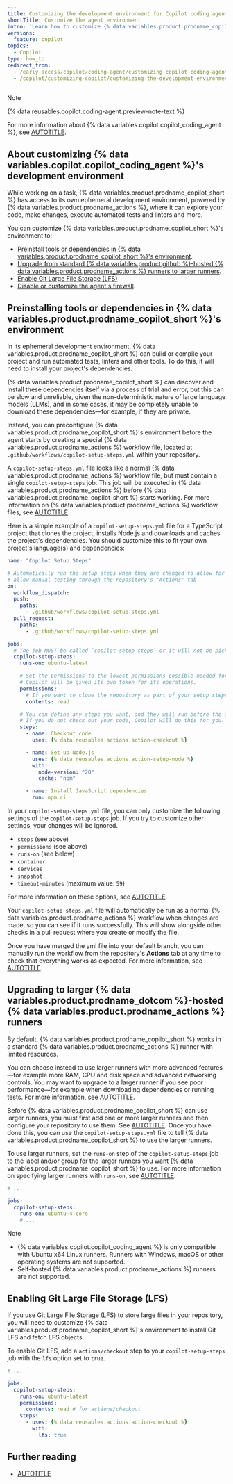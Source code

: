 ```yaml
---
title: Customizing the development environment for Copilot coding agent
shortTitle: Customize the agent environment
intro: 'Learn how to customize {% data variables.product.prodname_copilot %}''s development environment with additional tools.'
versions:
  feature: copilot
topics:
  - Copilot
type: how_to
redirect_from:
  - /early-access/copilot/coding-agent/customizing-copilot-coding-agents-development-environment
  - /copilot/customizing-copilot/customizing-the-development-environment-for-copilot-coding-agent
---
```


> [!NOTE]
> {% data reusables.copilot.coding-agent.preview-note-text %}
>
> For more information about {% data variables.copilot.copilot_coding_agent %}, see [AUTOTITLE](/copilot/using-github-copilot/coding-agent/about-assigning-tasks-to-copilot).

## About customizing {% data variables.copilot.copilot_coding_agent %}'s development environment

While working on a task, {% data variables.product.prodname_copilot_short %} has access to its own ephemeral development environment, powered by {% data variables.product.prodname_actions %}, where it can explore your code, make changes, execute automated tests and linters and more.

You can customize {% data variables.product.prodname_copilot_short %}'s environment to:

* [Preinstall tools or dependencies in {% data variables.product.prodname_copilot_short %}'s environment](#preinstalling-tools-or-dependencies-in-copilots-environment).
* [Upgrade from standard {% data variables.product.github %}-hosted {% data variables.product.prodname_actions %} runners to larger runners](#upgrading-to-larger-github-hosted-github-actions-runners).
* [Enable Git Large File Storage (LFS)](#enabling-git-large-file-storage-lfs)
* [Disable or customize the agent's firewall](/copilot/customizing-copilot/customizing-or-disabling-the-firewall-for-copilot-coding-agent).

## Preinstalling tools or dependencies in {% data variables.product.prodname_copilot_short %}'s environment

In its ephemeral development environment, {% data variables.product.prodname_copilot_short %} can build or compile your project and run automated tests, linters and other tools. To do this, it will need to install your project's dependencies.

{% data variables.product.prodname_copilot_short %} can discover and install these dependencies itself via a process of trial and error, but this can be slow and unreliable, given the non-deterministic nature of large language models (LLMs), and in some cases, it may be completely unable to download these dependencies—for example, if they are private.

Instead, you can preconfigure {% data variables.product.prodname_copilot_short %}'s environment before the agent starts by creating a special {% data variables.product.prodname_actions %} workflow file, located at `.github/workflows/copilot-setup-steps.yml` within your repository.

A `copilot-setup-steps.yml` file looks like a normal {% data variables.product.prodname_actions %} workflow file, but must contain a single `copilot-setup-steps` job. This job will be executed in {% data variables.product.prodname_actions %} before {% data variables.product.prodname_copilot_short %} starts working. For more information on {% data variables.product.prodname_actions %} workflow files, see [AUTOTITLE](/actions/using-workflows/workflow-syntax-for-github-actions).

Here is a simple example of a `copilot-setup-steps.yml` file for a TypeScript project that clones the project, installs Node.js and downloads and caches the project's dependencies. You should customize this to fit your own project's language(s) and dependencies:

```yaml copy
name: "Copilot Setup Steps"

# Automatically run the setup steps when they are changed to allow for easy validation, and
# allow manual testing through the repository's "Actions" tab
on:
  workflow_dispatch:
  push:
    paths:
      - .github/workflows/copilot-setup-steps.yml
  pull_request:
    paths:
      - .github/workflows/copilot-setup-steps.yml

jobs:
  # The job MUST be called `copilot-setup-steps` or it will not be picked up by Copilot.
  copilot-setup-steps:
    runs-on: ubuntu-latest

    # Set the permissions to the lowest permissions possible needed for your steps.
    # Copilot will be given its own token for its operations.
    permissions:
      # If you want to clone the repository as part of your setup steps, for example to install dependencies, you'll need the `contents: read` permission. If you don't clone the repository in your setup steps, Copilot will do this for you automatically after the steps complete.
      contents: read

    # You can define any steps you want, and they will run before the agent starts.
    # If you do not check out your code, Copilot will do this for you.
    steps:
      - name: Checkout code
        uses: {% data reusables.actions.action-checkout %}

      - name: Set up Node.js
        uses: {% data reusables.actions.action-setup-node %}
        with:
          node-version: "20"
          cache: "npm"

      - name: Install JavaScript dependencies
        run: npm ci
```

In your `copilot-setup-steps.yml` file, you can only customize the following settings of the `copilot-setup-steps` job. If you try to customize other settings, your changes will be ignored.

* `steps` (see above)
* `permissions` (see above)
* `runs-on` (see below)
* `container `
* `services`
* `snapshot`
* `timeout-minutes` (maximum value: `59`)

For more information on these options, see [AUTOTITLE](/actions/writing-workflows/workflow-syntax-for-github-actions#jobs).

Your `copilot-setup-steps.yml` file will automatically be run as a normal {% data variables.product.prodname_actions %} workflow when changes are made, so you can see if it runs successfully. This will show alongside other checks in a pull request where you create or modify the file.

Once you have merged the yml file into your default branch, you can manually run the workflow from the repository's **Actions** tab at any time to check that everything works as expected. For more information, see [AUTOTITLE](/actions/managing-workflow-runs-and-deployments/managing-workflow-runs/manually-running-a-workflow).

## Upgrading to larger {% data variables.product.prodname_dotcom %}-hosted {% data variables.product.prodname_actions %} runners

By default, {% data variables.product.prodname_copilot_short %} works in a standard {% data variables.product.prodname_actions %} runner with limited resources.

You can choose instead to use larger runners with more advanced features—for example more RAM, CPU and disk space and advanced networking controls. You may want to upgrade to a larger runner if you see poor performance—for example when downloading dependencies or running tests. For more information, see [AUTOTITLE](/actions/using-github-hosted-runners/using-larger-runners/about-larger-runners).

Before {% data variables.product.prodname_copilot_short %} can use larger runners, you must first add one or more larger runners and then configure your repository to use them. See [AUTOTITLE](/actions/using-github-hosted-runners/managing-larger-runners). Once you have done this, you can use the `copilot-setup-steps.yml` file to tell {% data variables.product.prodname_copilot_short %} to use the larger runners.

To use larger runners, set the `runs-on` step of the `copilot-setup-steps` job to the label and/or group for the larger runners you want {% data variables.product.prodname_copilot_short %} to use. For more information on specifying larger runners with `runs-on`, see [AUTOTITLE](/actions/using-github-hosted-runners/running-jobs-on-larger-runners).

```yaml
# ...

jobs:
  copilot-setup-steps:
    runs-on: ubuntu-4-core
    # ...
```

> [!NOTE]
> * {% data variables.copilot.copilot_coding_agent %} is only compatible with Ubuntu x64 Linux runners. Runners with Windows, macOS or other operating systems are not supported.
> * Self-hosted {% data variables.product.prodname_actions %} runners are not supported.

## Enabling Git Large File Storage (LFS)

If you use Git Large File Storage (LFS) to store large files in your repository, you will need to customize {% data variables.product.prodname_copilot_short %}'s environment to install Git LFS and fetch LFS objects.

To enable Git LFS, add a `actions/checkout` step to your `copilot-setup-steps` job with the `lfs` option set to `true`.

```yaml copy
# ...

jobs:
  copilot-setup-steps:
    runs-on: ubuntu-latest
    permissions:
      contents: read # for actions/checkout
    steps:
      - uses: {% data reusables.actions.action-checkout %}
        with:
          lfs: true
```

## Further reading

* [AUTOTITLE](/copilot/customizing-copilot/customizing-or-disabling-the-firewall-for-copilot-coding-agent)

